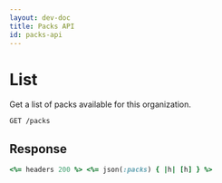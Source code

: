```yaml
---
layout: dev-doc
title: Packs API
id: packs-api
---
```


# List

Get a list of packs available for this organization.

~~~http
GET /packs
~~~

## Response

~~~ruby
<%= headers 200 %> <%= json(:packs) { |h| [h] } %>
~~~
